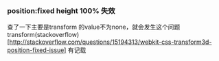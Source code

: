 ### position:fixed height 100% 失效
查了一下主要是transform 的value不为none，就会发生这个问题transform(stackoverflow)[http://stackoverflow.com/questions/15194313/webkit-css-transform3d-position-fixed-issue]
有记载